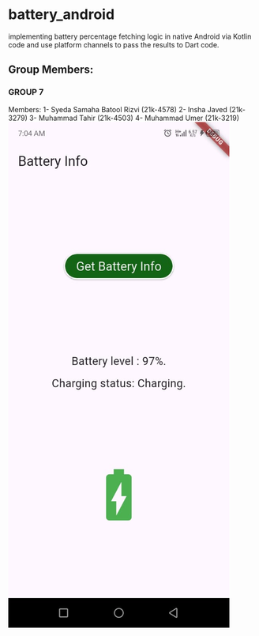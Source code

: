 # battery_android
implementing battery percentage fetching logic in native Android via Kotlin code and use platform channels to pass the results to Dart code.
## Group Members:
### GROUP 7
Members:
1- Syeda Samaha Batool Rizvi (21k-4578)
2- Insha Javed (21k-3279)
3- Muhammad Tahir (21k-4503)
4- Muhammad Umer (21k-3219)
![alt text](<WhatsApp Image 2025-04-25 at 7.04.42 AM.jpeg>)
